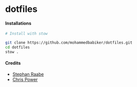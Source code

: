 # dotfiles

<!-- > Open For Any Suggestions -->
<!---->
<!-- ## Screenshot -->
<!---->
<!-- ![image](./assets/screenshot1.png) -->

#### Installations

```sh
# Install with stow

git clone https://github.com/mohammedbabiker/dotfiles.git
cd dotfiles
stow .
```

#### Credits

- [Stephan Raabe](https://gitlab.com/stephan-raabe/dotfiles)
- [Chris Power](https://github.com/cpow/neovim-for-newbs)
